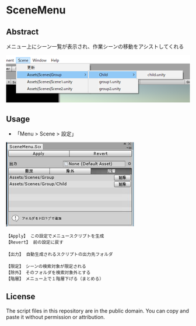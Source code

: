 SceneMenu
================

Abstract
--------

メニュー上にシーン一覧が表示され、作業シーンの移動をアシストしてくれる

![image](scenemenu_image.png)




Usage
--------

* 「Menu > Scene > 設定」

![Setting](scenemenu_image2.jpg)

```
【Apply】 この設定でメニュースクリプトを生成
【Revert】 前の設定に戻す

【出力】 自動生成されるスクリプトの出力先フォルダ

【限定】　シーンの検索対象が限定される
【除外】　そのフォルダを検索対象外とする
【階層】　メニュー上で１階層下げる（まとめる）
```

License
-------

The script files in this repository are in the public domain. You can copy and paste it without permission or attribution.
